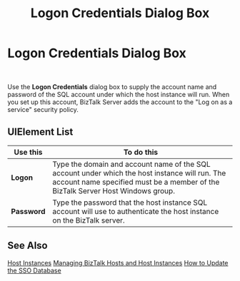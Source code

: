 ﻿---
title: Logon Credentials Dialog Box
TOCTitle: Logon Credentials Dialog Box
ms:assetid: 3a96bd80-3959-456c-b3a3-aa3ffc1a9857
ms:mtpsurl: https://msdn.microsoft.com/en-us/library/Aa559652(v=BTS.80)
ms:contentKeyID: 51527432
ms.date: 08/30/2017
mtps_version: v=BTS.80
f1_keywords:
- bts10.admin.hostinstance.properties.general.logon
---

# Logon Credentials Dialog Box

 

Use the **Logon Credentials** dialog box to supply the account name and password of the SQL account under which the host instance will run. When you set up this account, BizTalk Server adds the account to the "Log on as a service" security policy.

## UIElement List

<table>
<thead>
<tr class="header">
<th>Use this</th>
<th>To do this</th>
</tr>
</thead>
<tbody>
<tr class="odd">
<td><strong>Logon</strong></td>
<td>Type the domain and account name of the SQL account under which the host instance will run. The account name specified must be a member of the BizTalk Server Host Windows group.</td>
</tr>
<tr class="even">
<td><strong>Password</strong></td>
<td>Type the password that the host instance SQL account will use to authenticate the host instance on the BizTalk server.</td>
</tr>
</tbody>
</table>


## See Also

[Host Instances](https://msdn.microsoft.com/en-us/library/aa560673\(v=bts.80\))  
[Managing BizTalk Hosts and Host Instances](https://msdn.microsoft.com/en-us/library/aa561042\(v=bts.80\))  
[How to Update the SSO Database](https://msdn.microsoft.com/en-us/library/aa559867\(v=bts.80\))

